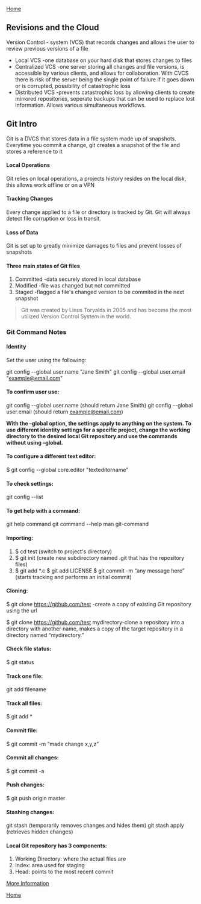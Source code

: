 [Home](README.md)

## Revisions and the Cloud

Version Control - system (VCS) that records changes and allows the user to review previous versions of a file
 - Local VCS -one database on your hard disk that stores changes to files
 - Centralized VCS -one server storing all changes and file versions, is accessible by various clients, and allows for collaboration. With CVCS there is risk of the server being the single point of failure if it goes down or is corrupted, possibility of catastrophic loss
 - Distributed VCS -prevents catastrophic loss by allowing clients to create mirrored repositories, seperate backups that can be used to replace lost information. Allows various simultaneous workflows.

## Git Intro

Git is a DVCS that stores data in a file system made up of snapshots. Everytime you commit a change, git creates a snapshot of the file and stores a reference to it

#### Local Operations
Git relies on local operations, a projects history resides on the local disk, this allows work offline or on a VPN

#### Tracking Changes
Every change applied to a file or directory is tracked by Git. Git will always detect file corruption or loss in transit.

#### Loss of Data
Git is set up to greatly minimize damages to files and prevent losses of snapshots

#### Three main states of Git files
 1. Committed -data securely stored in local database
 1. Modified -file was changed but not committed
 1. Staged -flagged a file's changed version to be commited in the next snapshot

> Git was created by Linus Torvalds in 2005 and has become the most utilized Version Control System in the world.

### Git Command Notes

#### Identity 
Set the user using the following:

git config --global user.name "Jane Smith"
git config --global user.email "example@email.com"

#### To confirm user use:

git config --global user.name (should return Jane Smith)
git config --global user.email (should return example@email.com)

**With the –global option, the settings apply to anything on the system. To use different identity settings for a specific project, change the working directory to the desired local Git repository and use the commands without using –global.**

#### To configure a different text editor: 
$ git config --global core.editor "texteditorname"

#### To check settings:
git config --list

#### To get help with a command:
git help command
git command --help
man git-command

#### Importing:
 1. $ cd test (switch to project's directory)
 1. $ git init (create new subdirectory named .git that has the repository files)
 1. $ git add *.c
$ git add LICENSE
$ git commit -m “any message here” (starts tracking and performs an initial commit)

#### Cloning:
$ git clone https://github.com/test -create a copy of existing Git repository using the url

$ git clone https://github.com/test mydirectory-clone a repository into a directory with another name, makes a copy of the target repository in a directory named “mydirectory.”

#### Check file status:
$ git status

#### Track one file:
git add filename

#### Track all files:
$ git add *

#### Commit file:
$ git commit -m “made change x,y,z”

#### Commit all changes:
$ git commit -a

#### Push changes:
$ git push origin master

#### Stashing changes:
git stash (temporarily removes changes and hides them)
git stash apply (retrieves hidden changes)

#### Local Git repository has 3 components:

 1. Working Directory: where the actual files are
 1. Index: area used for staging
 1. Head: points to the most recent commit

[More Information](https://blog.udemy.com/git-tutorial-a-comprehensive-guide/#7_2)

[Home](README.md)
